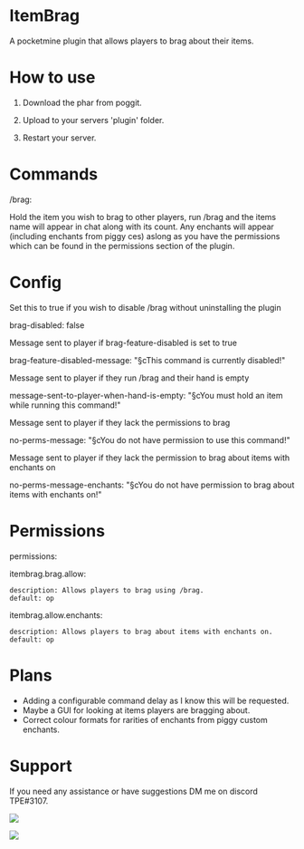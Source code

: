 # ItemBrag

A pocketmine plugin that allows players to brag about their items.

# How to use

1. Download the phar from poggit.

2. Upload to your servers 'plugin' folder.

3. Restart your server.

# Commands

/brag:

Hold the item you wish to brag to other players, run /brag and the items name will appear in chat along with its count.
Any enchants will appear (including enchants from piggy ces) aslong as you have the permissions which can be found in the permissions section of the plugin.

# Config

Set this to true if you wish to disable /brag without uninstalling the plugin

brag-disabled: false

Message sent to player if brag-feature-disabled is set to true

brag-feature-disabled-message: "§cThis command is currently disabled!"

Message sent to player if they run /brag and their hand is empty

message-sent-to-player-when-hand-is-empty: "§cYou must hold an item while running this command!"

Message sent to player if they lack the permissions to brag

no-perms-message: "§cYou do not have permission to use this command!"

Message sent to player if they lack the permission to brag about items with enchants on

no-perms-message-enchants: "§cYou do not have permission to brag about items with enchants on!"

# Permissions

permissions:

  itembrag.brag.allow:
  
    description: Allows players to brag using /brag.
    default: op

  itembrag.allow.enchants:
  
    description: Allows players to brag about items with enchants on.
    default: op
    
# Plans

- Adding a configurable command delay as I know this will be requested.
- Maybe a GUI for looking at items players are bragging about.
- Correct colour formats for rarities of enchants from piggy custom enchants.

# Support

If you need any assistance or have suggestions DM me on discord TPE#3107.

[![](https://poggit.pmmp.io/shield.state/ItemBrag)](https://poggit.pmmp.io/p/ItemBrag)

<a href="https://poggit.pmmp.io/p/ItemBrag"><img src="https://poggit.pmmp.io/shield.api/ItemBrag"></a>
